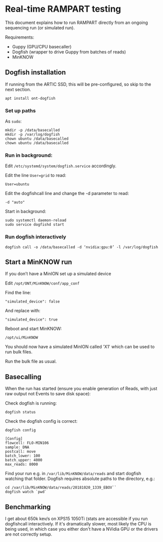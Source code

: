 # Real-time RAMPART testing

This document explains how to run RAMPART directly from an ongoing sequencing run (or simulated run).

Requirements:

   * Guppy (GPU/CPU basecaller)
   * Dogfish (wrapper to drive Guppy from batches of reads)
   * MinKNOW 

## Dogfish installation

If running from the ARTIC SSD, this will be pre-configured, so skip to the next section.

	apt install ont-dogfish

### Set up paths

As ``sudo``:

	mkdir -p /data/basecalled
	mkdir -p /var/log/dogfish
	chown ubuntu /data/basecalled
	chown ubuntu /data/basecalled

### Run in background:

Edit ``/etc/systemd/system/dogfish.service`` accordingly.

Edit the line ``User=grid`` to read:

	User=ubuntu
	
Edit the dogfishcall line and change the -d parameter to read:

	-d "auto"

Start in background:

	sudo systemctl daemon-reload
	sudo service dogfishd start

### Run dogfish interactively

	dogfish call -o /data/basecalled -d ‘nvidia:gpu:0’ -l /var/log/dogfish

## Start a MinKNOW run

If you don’t have a MinION set up a simulated device

Edit ``/opt/ONT/MinKNOW/conf/app_conf``

Find the line:

	"simulated_device": false
	
And replace with:

	"simulated_device": true
		
Reboot and start MinKNOW:

	/opt/ui/MinKNOW
	
You should now have a simulated MinION called 'X1' which can be used to run bulk files.

Run the bulk file as usual.

## Basecalling

When the run has started (ensure you enable generation of Reads, with just raw output not Events to save disk space):

Check dogfish is running:

	dogfish status
	
Check the dogfish config is correct:

	dogfish config
	
	[Config]
	flowcell: FLO-MIN106
	sample: DNA
	postcall: move
	batch_lower: 100
	batch_upper: 4000
	max_reads: 8000
	
Find your run e.g. in ``/var/lib/MinKNOW/data/reads`` and start dogfish watching that folder. Dogfish requires absolute paths to the directory, e.g.:

	cd /var/lib/MinKNOW/data/reads/20181020_1339_EBOV``
	dogfish watch `pwd`

## Benchmarking

I get about 650k kev/s on XPS15 1050Ti (stats are accessible if you run dogfishcall interactively. If it's dramatically slower, most likely the CPU is being used, in which case you either don't have a NVidia GPU or the drivers are not correctly setup.


